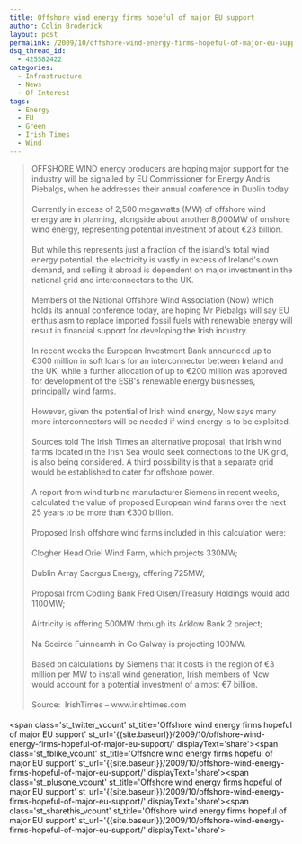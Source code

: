 ```yaml
---
title: Offshore wind energy firms hopeful of major EU support
author: Colin Broderick
layout: post
permalink: /2009/10/offshore-wind-energy-firms-hopeful-of-major-eu-support/
dsq_thread_id:
  - 425582422
categories:
  - Infrastructure
  - News
  - Of Interest
tags:
  - Energy
  - EU
  - Green
  - Irish Times
  - Wind
---
```

> <p style="line-height: 18px; margin-top: 0px; margin-right: 0px; margin-bottom: 18px; margin-left: 0px;">
>   OFFSHORE WIND energy producers are hoping major support for the industry will be signalled by EU Commissioner for Energy Andris Piebalgs, when he addresses their annual conference in Dublin today.
> </p>
> 
> <p style="line-height: 18px; margin-top: 0px; margin-right: 0px; margin-bottom: 18px; margin-left: 0px;">
>   Currently in excess of 2,500 megawatts (MW) of offshore wind energy are in planning, alongside about another 8,000MW of onshore wind energy, representing potential investment of about €23 billion.
> </p>
> 
> <p style="line-height: 18px; margin-top: 0px; margin-right: 0px; margin-bottom: 18px; margin-left: 0px;">
>   But while this represents just a fraction of the island's total wind energy potential, the electricity is vastly in excess of Ireland's own demand, and selling it abroad is dependent on major investment in the national grid and interconnectors to the UK.
> </p>
> 
> <p style="line-height: 18px; margin-top: 0px; margin-right: 0px; margin-bottom: 18px; margin-left: 0px;">
>   Members of the National Offshore Wind Association (Now) which holds its annual conference today, are hoping Mr Piebalgs will say EU enthusiasm to replace imported fossil fuels with renewable energy will result in financial support for developing the Irish industry.
> </p>
> 
> <p style="line-height: 18px; margin-top: 0px; margin-right: 0px; margin-bottom: 18px; margin-left: 0px;">
>   In recent weeks the European Investment Bank announced up to €300 million in soft loans for an interconnector between Ireland and the UK, while a further allocation of up to €200 million was approved for development of the ESB's renewable energy businesses, principally wind farms.
> </p>
> 
> <p style="line-height: 18px; margin-top: 0px; margin-right: 0px; margin-bottom: 18px; margin-left: 0px;">
>   However, given the potential of Irish wind energy, Now says many more interconnectors will be needed if wind energy is to be exploited.
> </p>
> 
> <p style="line-height: 18px; margin-top: 0px; margin-right: 0px; margin-bottom: 18px; margin-left: 0px;">
>   Sources told The Irish Times an alternative proposal, that Irish wind farms located in the Irish Sea would seek connections to the UK grid, is also being considered. A third possibility is that a separate grid would be established to cater for offshore power.
> </p>
> 
> <p style="line-height: 18px; margin-top: 0px; margin-right: 0px; margin-bottom: 18px; margin-left: 0px;">
>   A report from wind turbine manufacturer Siemens in recent weeks, calculated the value of proposed European wind farms over the next 25 years to be more than €300 billion.
> </p>
> 
> <p style="line-height: 18px; margin-top: 0px; margin-right: 0px; margin-bottom: 18px; margin-left: 0px;">
>   Proposed Irish offshore wind farms included in this calculation were:
> </p>
> 
> <p style="line-height: 18px; margin-top: 0px; margin-right: 0px; margin-bottom: 18px; margin-left: 0px;">
>   Clogher Head Oriel Wind Farm, which projects 330MW;
> </p>
> 
> <p style="line-height: 18px; margin-top: 0px; margin-right: 0px; margin-bottom: 18px; margin-left: 0px;">
>   Dublin Array Saorgus Energy, offering 725MW;
> </p>
> 
> <p style="line-height: 18px; margin-top: 0px; margin-right: 0px; margin-bottom: 18px; margin-left: 0px;">
>   Proposal from Codling Bank Fred Olsen/Treasury Holdings would add 1100MW;
> </p>
> 
> <p style="line-height: 18px; margin-top: 0px; margin-right: 0px; margin-bottom: 18px; margin-left: 0px;">
>   Airtricity is offering 500MW through its Arklow Bank 2 project;
> </p>
> 
> <p style="line-height: 18px; margin-top: 0px; margin-right: 0px; margin-bottom: 18px; margin-left: 0px;">
>   Na Sceirde Fuinneamh in Co Galway is projecting 100MW.
> </p>
> 
> <p style="line-height: 18px; margin-top: 0px; margin-right: 0px; margin-bottom: 18px; margin-left: 0px;">
>   Based on calculations by Siemens that it costs in the region of €3 million per MW to install wind generation, Irish members of Now would account for a potential investment of almost €7 billion.
> </p>
> 
> <p style="line-height: 18px; margin-top: 0px; margin-right: 0px; margin-bottom: 18px; margin-left: 0px;">
>   Source:  IrishTimes &#8211; www.irishtimes.com
> </p>

<span class='st\_twitter\_vcount' st\_title='Offshore wind energy firms hopeful of major EU support' st\_url='{{site.baseurl}}/2009/10/offshore-wind-energy-firms-hopeful-of-major-eu-support/' displayText='share'></span><span class='st\_fblike\_vcount' st\_title='Offshore wind energy firms hopeful of major EU support' st\_url='{{site.baseurl}}/2009/10/offshore-wind-energy-firms-hopeful-of-major-eu-support/' displayText='share'></span><span class='st\_plusone\_vcount' st\_title='Offshore wind energy firms hopeful of major EU support' st\_url='{{site.baseurl}}/2009/10/offshore-wind-energy-firms-hopeful-of-major-eu-support/' displayText='share'></span><span class='st\_sharethis\_vcount' st\_title='Offshore wind energy firms hopeful of major EU support' st\_url='{{site.baseurl}}/2009/10/offshore-wind-energy-firms-hopeful-of-major-eu-support/' displayText='share'></span>